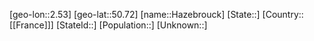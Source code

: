﻿---
location: [50.72,2.53]
mapzoom: [7,12] 
mapmarker: city 
type: City
tags:
- geo/City


SpocWebEntityId: 30821
isDeleted: false
confidential: public

---
[geo-lon::2.53]
[geo-lat::50.72]
[name::Hazebrouck]
[State::]
[Country::[[France]]]
[StateId::]
[Population::]
[Unknown::]

